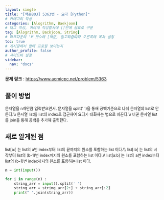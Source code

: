 ```yaml
---
layout: single
title: "[백준BOJ] 5363번 - 요다 [Python]"
# 카테고리 작성
categories: [Alogrithm, Baekjoon]
# 태그 작성, 여려개 작성할시에 []안에 쉼표로 구분
tag: [Alogrithm, Backjoon, String]
# 마크다운의 '#'갯수에 [백준, 알고리즘따라 오른쪽에 목차 설정
toc: true
# 게시글에서 옆에 프로필 보이는지
author_profile: false
# 사이드바 설정
sidebar:
  nav: "docs"
---
```


**문제 링크** : <https://www.acmicpc.net/problem/5363>

## 풀이 방법

<span style="font-size:90%">
문자열을 n개만큼 입력받으면서, 문자열을 split(' ')을 통해 공백기준으로 나눠 문자열의 list로 만든다.\\
문자열 list를 list의 index로 접근하여 요다가 대화하는 법으로 바꾼다.\\
바꾼 문자열 list를 join을 통해 공백을 추가해 출력한다.
</span>

## 새로 알게된 점

<span style="font-size:90%">
list[a:] 는 list의 a번 index부터 list의 끝까지의 원소를 포함하는 list 이다.\\
list[:b] 는 list의 시작부터 list의 (b-1)번 index까지의 원소를 포함하는 list 이다.\\
list[a:b] 는 list의 a번 index부터 list의 (b-1)번 index까지의 원소를 포함하는 list 이다.
</span>

```python
n = int(input())

for i in range(n) :
    string_arr = input().split(' ')
    string_arr = string_arr[2:] + string_arr[:2]
    print(" ".join(string_arr))
```
